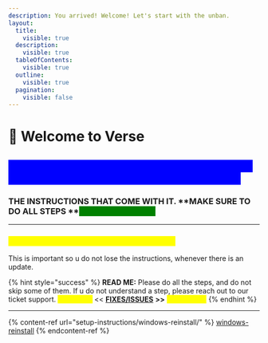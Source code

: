 ```yaml
---
description: You arrived! Welcome! Let's start with the unban.
layout:
  title:
    visible: true
  description:
    visible: true
  tableOfContents:
    visible: true
  outline:
    visible: true
  pagination:
    visible: false
---
```


# 👋 Welcome to Verse

## <mark style="color:blue;background-color:blue;">WHAT IS THE MOST IMPORTANT THING ABOUT USING A PERMANENT SPOOFER LIKE VERSE?</mark>

### **THE INSTRUCTIONS THAT COME WITH IT.**  **MAKE SURE TO DO ALL STEPS **<mark style="color:green;background-color:green;">**100% CORRECTLY.**</mark>

***

### <mark style="color:yellow;">SAVE THIS WEBSITE TO YOUR FAVORITES</mark>

This is important so u do not lose the instructions, whenever there is an update.

{% hint style="success" %}
**READ ME:** Please do all the steps, and do not skip some of them. If u do not understand a step, please reach out to our ticket support. <mark style="color:yellow;">**Check the**</mark> << [**FIXES/ISSUES**](https://verse-solutions.gitbook.io/verseperm/fixes-issues/verse-pc-crashing) **>>** <mark style="color:yellow;">**too, please.**</mark>
{% endhint %}

***

{% content-ref url="setup-instructions/windows-reinstall/" %}
[windows-reinstall](setup-instructions/windows-reinstall/)
{% endcontent-ref %}
